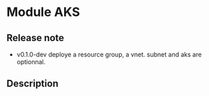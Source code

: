 # Module AKS

## Release note

- v0.1.0-dev
  deploye a resource group, a vnet. subnet and aks are optionnal.

## Description
